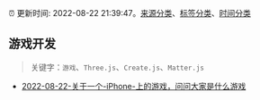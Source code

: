 :alarm_clock: 更新时间: 2022-08-22 21:39:47。[来源分类](../README.md)、[标签分类](../TAGS.md)、[时间分类](../TIMELINE.md)

## 游戏开发


> 关键字：`游戏`、`Three.js`、`Create.js`、`Matter.js`



- [2022-08-22-关于一个-iPhone-上的游戏，问问大家是什么游戏](https://www.v2ex.com/t/874674) 